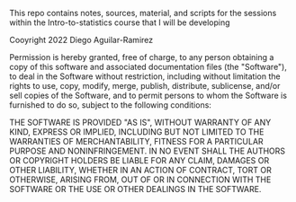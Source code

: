This repo contains notes, sources, material, and scripts for
the sessions within the Intro-to-statistics course that I will
be developing

Cooyright 2022 Diego Aguilar-Ramirez

Permission is hereby granted, free of charge, to any person obtaining
a copy of this software and associated documentation files
(the "Software"), to deal in the Software without restriction, including 
without limitation the rights to use, copy, modify, merge, publish, 
distribute, sublicense, and/or sell copies of the Software, and to 
permit persons to whom the Software is furnished to do so, subject 
to the following conditions:

THE SOFTWARE IS PROVIDED "AS IS", WITHOUT WARRANTY OF ANY KIND, 
EXPRESS OR IMPLIED, INCLUDING BUT NOT LIMITED TO THE WARRANTIES OF
MERCHANTABILITY, FITNESS FOR A PARTICULAR PURPOSE AND NONINFRINGEMENT. 
IN NO EVENT SHALL THE AUTHORS OR COPYRIGHT HOLDERS BE LIABLE FOR ANY 
CLAIM, DAMAGES OR OTHER LIABILITY, WHETHER IN AN ACTION OF CONTRACT, 
TORT OR OTHERWISE, ARISING FROM, OUT OF OR IN CONNECTION WITH THE 
SOFTWARE OR THE USE OR OTHER DEALINGS IN THE SOFTWARE.

